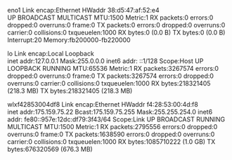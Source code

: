 eno1      Link encap:Ethernet  HWaddr 38:d5:47:af:52:e4  
          UP BROADCAST MULTICAST  MTU:1500  Metric:1
          RX packets:0 errors:0 dropped:0 overruns:0 frame:0
          TX packets:0 errors:0 dropped:0 overruns:0 carrier:0
          collisions:0 txqueuelen:1000 
          RX bytes:0 (0.0 B)  TX bytes:0 (0.0 B)
          Interrupt:20 Memory:fb200000-fb220000 

lo        Link encap:Local Loopback  
          inet addr:127.0.0.1  Mask:255.0.0.0
          inet6 addr: ::1/128 Scope:Host
          UP LOOPBACK RUNNING  MTU:65536  Metric:1
          RX packets:3267574 errors:0 dropped:0 overruns:0 frame:0
          TX packets:3267574 errors:0 dropped:0 overruns:0 carrier:0
          collisions:0 txqueuelen:1000 
          RX bytes:218321405 (218.3 MB)  TX bytes:218321405 (218.3 MB)

wlxf42853004df8 Link encap:Ethernet  HWaddr f4:28:53:00:4d:f8  
          inet addr:175.159.75.22  Bcast:175.159.75.255  Mask:255.255.254.0
          inet6 addr: fe80::957e:12dc:df79:3f43/64 Scope:Link
          UP BROADCAST RUNNING MULTICAST  MTU:1500  Metric:1
          RX packets:2795556 errors:0 dropped:0 overruns:0 frame:0
          TX packets:1638590 errors:0 dropped:0 overruns:0 carrier:0
          collisions:0 txqueuelen:1000 
          RX bytes:1085710222 (1.0 GB)  TX bytes:676320569 (676.3 MB)

